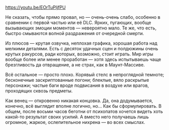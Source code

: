 ﻿https://youtu.be/EOrTuPljfPU

Не сказать, чтобы прямо провал, но — очень-очень слабо, особенно в сравнении с первой частью или её DLC. Ярких, пугающих, вообще вызывающих эмоции моментов — невероятно мало. Те же, что есть, быстро смываются волной раздражения от очередной смерти.

Из плюсов — крутая озвучка, неплохая графика, хорошая работа над мелкими деталями. Есть с десяток удачных сцен и полдюжины очень крутых ракурсов, ради которых, возможно, стоит играть. Мир игры вообще более или менее проработан — хотя здесь испытываешь чаще брезгливость да отвращение, а не страх, как в Маунт-Массиве.

Всё остальное — просто плохо. Корявый стелс в непроглядной темноте; бесконечные заскриптованные погони; блеклые, вяло раскрытые персонажи; частые баги вроде подвисания в воздухе или врагов, проходящих сквозь предметы.

Как венец — откровенно никакая концовка. Да, она додумывается, конечно, всё выглядит вполне логично, но... Как бы сформулировать. В общем, после восьми часов беготни от психопатов хочется видеть хоть какой-то результат своих усилий. А вместо него получаешь лишь огромное, жаркое, ослепительное нихрена — во всех смыслах.